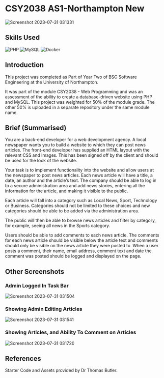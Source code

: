 # CSY2038 AS1-Northampton New
![Screenshot 2023-07-31 031331](https://github.com/emilyf99UniversityProjects/CSY2038-AS1-Northampton-News/assets/72047699/ef5554be-00ff-4dc4-9da0-82a99549e634)

## Skills Used
![PHP](https://img.shields.io/badge/php-%23777BB4.svg?style=for-the-badge&logo=php&logoColor=white)
![MySQL](https://img.shields.io/badge/mysql-%2300f.svg?style=for-the-badge&logo=mysql&logoColor=white)
![Docker](https://img.shields.io/badge/docker-%230db7ed.svg?style=for-the-badge&logo=docker&logoColor=white)

## Introduction
This project was completed as Part of Year Two of BSC Software Engineering at the University of Northampton.

It was part of the module CSY2038 - Web Programming and was an assessment of the ability to create a database-driven website using PHP
and MySQL.
This project was weighted for 50% of the module grade. The other 50% is uploaded in a separate repository under the same module name.

## Brief (Summarised)
You are a back-end developer for a web development agency. A local newspaper wants you to build a
website to which they can post news articles. The front-end developer has supplied an HTML layout with
the relevant CSS and Images. This has been signed off by the client and should be used for the look of
the website.

Your task is to implement functionality into the website and allow users at the newspaper to post news
articles. Each news article will have a title, a date, an author and the article’s text. The company should be
able to log in to a secure administration area and add news stories, entering all the information for the
article, and making it visible to the public.

Each article will fall into a category such as Local News, Sport, Technology or Business. Categories
should not be limited to these choices and new categories should be able to be added via the
administration area.

The public will then be able to browse news articles and filter by category, for example, seeing all news in
the Sports category.

Users should be able to add comments to each news article. The comments for each news article should
be visible below the article text and comments should only be visible on the news article they were posted
to. When a user posts a comment, their name, email address, comment text and date the comment was
posted should be logged and displayed on the page.

## Other Screenshots

### Admin Logged In Task Bar
![Screenshot 2023-07-31 031504](https://github.com/emilyf99UniversityProjects/CSY2038-AS1-Northampton-News/assets/72047699/44768ba4-ad29-4e1f-a724-5cb0acbe41a1)
### Showing Admin Editing Articles
![Screenshot 2023-07-31 031541](https://github.com/emilyf99UniversityProjects/CSY2038-AS1-Northampton-News/assets/72047699/eab2e0ed-f6ac-4460-9e01-062ed2300de7)
### Showing Articles, and Ability To Comment on Articles
![Screenshot 2023-07-31 031720](https://github.com/emilyf99UniversityProjects/CSY2038-AS1-Northampton-News/assets/72047699/0e922541-20a2-4b1d-95d2-d5bbbf9f470d)

## References
Starter Code and Assets provided by Dr Thomas Butler.

